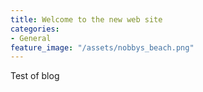 ```yaml
---
title: Welcome to the new web site
categories:
- General
feature_image: "/assets/nobbys_beach.png"
---
```


Test of blog
